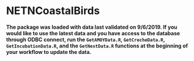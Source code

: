 # NETNCoastalBirds


**The package was loaded with data last validated on 9/6/2019. If you would like to use the latest data and you have access to the database through ODBC connect, run the `GetAMOYData.R`, `GetCrecheData.R`, `GetIncubationData.R`, and the `GetNestData.R` functions at the beginning of your workflow to update the data.**
